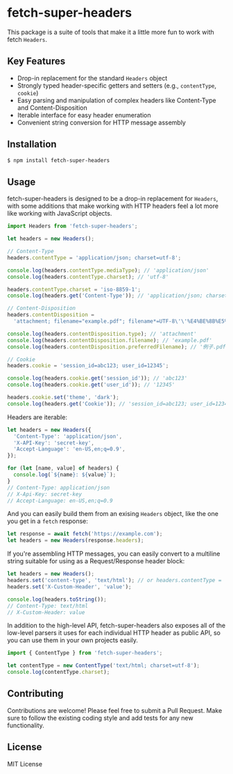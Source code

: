 # fetch-super-headers

This package is a suite of tools that make it a little more fun to work with fetch `Headers`.

## Key Features

- Drop-in replacement for the standard `Headers` object
- Strongly typed header-specific getters and setters (e.g., `contentType`, `cookie`)
- Easy parsing and manipulation of complex headers like Content-Type and Content-Disposition
- Iterable interface for easy header enumeration
- Convenient string conversion for HTTP message assembly

## Installation

```sh
$ npm install fetch-super-headers
```

## Usage

fetch-super-headers is designed to be a drop-in replacement for `Headers`, with some additions that make working with HTTP
headers feel a lot more like working with JavaScript objects.

```ts
import Headers from 'fetch-super-headers';

let headers = new Headers();

// Content-Type
headers.contentType = 'application/json; charset=utf-8';

console.log(headers.contentType.mediaType); // 'application/json'
console.log(headers.contentType.charset); // 'utf-8'

headers.contentType.charset = 'iso-8859-1';
console.log(headers.get('Content-Type')); // 'application/json; charset=iso-8859-1'

// Content-Disposition
headers.contentDisposition =
  'attachment; filename="example.pdf"; filename*=UTF-8\'\'%E4%BE%8B%E5%AD%90.pdf';

console.log(headers.contentDisposition.type); // 'attachment'
console.log(headers.contentDisposition.filename); // 'example.pdf'
console.log(headers.contentDisposition.preferredFilename); // '例子.pdf'

// Cookie
headers.cookie = 'session_id=abc123; user_id=12345';

console.log(headers.cookie.get('session_id')); // 'abc123'
console.log(headers.cookie.get('user_id')); // '12345'

headers.cookie.set('theme', 'dark');
console.log(headers.get('Cookie')); // 'session_id=abc123; user_id=12345; theme=dark'
```

Headers are iterable:

```ts
let headers = new Headers({
  'Content-Type': 'application/json',
  'X-API-Key': 'secret-key',
  'Accept-Language': 'en-US,en;q=0.9',
});

for (let [name, value] of headers) {
  console.log(`${name}: ${value}`);
}
// Content-Type: application/json
// X-Api-Key: secret-key
// Accept-Language: en-US,en;q=0.9
```

And you can easily build them from an exising `Headers` object, like the one you get in a `fetch` response:

```ts
let response = await fetch('https://example.com');
let headers = new Headers(response.headers);
```

If you're assembling HTTP messages, you can easily convert to a multiline string suitable for using as a Request/Response
header block:

```ts
let headers = new Headers();
headers.set('content-type', 'text/html'); // or headers.contentType = 'text/html'
headers.set('X-Custom-Header', 'value');

console.log(headers.toString());
// Content-Type: text/html
// X-Custom-Header: value
```

In addition to the high-level API, fetch-super-headers also exposes all of the low-level parsers it uses for each individual HTTP
header as public API, so you can use them in your own projects easily.

```ts
import { ContentType } from 'fetch-super-headers';

let contentType = new ContentType('text/html; charset=utf-8');
console.log(contentType.charset);
```

## Contributing

Contributions are welcome! Please feel free to submit a Pull Request. Make sure to follow the existing coding style and add tests for any new functionality.

## License

MIT License
